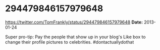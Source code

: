# 294479846157979648
https://twitter.com/TomFrankly/status/294479846157979648
**Date:** 2013-01-24

Super pro-tip: Pay the people that show up in your blog's Like box to change their profile pictures to celebrities. #dontactuallydothat
